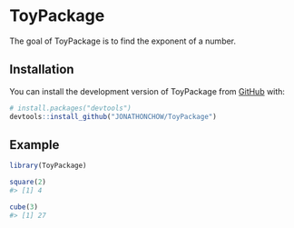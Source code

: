 
<!-- README.md is generated from README.Rmd. Please edit that file -->

# ToyPackage

<!-- badges: start -->
<!-- badges: end -->

The goal of ToyPackage is to find the exponent of a number.

## Installation

You can install the development version of ToyPackage from
[GitHub](https://github.com/) with:

``` r
# install.packages("devtools")
devtools::install_github("JONATHONCHOW/ToyPackage")
```

## Example

``` r
library(ToyPackage)

square(2)
#> [1] 4

cube(3)
#> [1] 27
```
